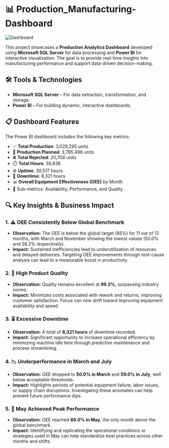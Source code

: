 # 📊 Production_Manufacturing-Dashboard

![Dashboard](https://github.com/user-attachments/assets/574a592e-5d60-49a9-810d-db44b4e235ff)

This project showcases a **Production Analytics Dashboard** developed using **Microsoft SQL Server** for data processing and **Power BI** for interactive visualization. The goal is to provide real-time insights into manufacturing performance and support data-driven decision-making.

## 🛠️ Tools & Technologies

- **Microsoft SQL Server** – For data extraction, transformation, and storage.
- **Power BI** – For building dynamic, interactive dashboards.

## 📋 Dashboard Features

The Power BI dashboard includes the following key metrics:

- ✅ **Total Production**: 3,029,295 units  
- 📝 **Production Planned**: 3,795,496 units  
- ❌ **Total Rejected**: 20,708 units  
- ⏱️ **Total Hours**: 38,838  
- ⚙️ **Uptime**: 30,517 hours  
- 🔧 **Downtime**: 8,321 hours  
- 📊 **Overall Equipment Effectiveness (OEE)** by Month  
- 📌 Sub-metrics: Availability, Performance, and Quality

## 🔍 Key Insights & Business Impact

### 1. ⚠️ OEE Consistently Below Global Benchmark
- **Observation:** The OEE is below the global target (85%) for 11 out of 12 months, with March and November showing the lowest values (50.0% and 56.2% respectively).
- **Impact:** Sustained inefficiencies lead to underutilization of resources and delayed deliveries. Targeting OEE improvements through root-cause analysis can lead to a measurable boost in productivity.

### 2. 🧪 High Product Quality
- **Observation:** Quality remains excellent at **99.3%**, surpassing industry norms.
- **Impact:** Minimizes costs associated with rework and returns, improving customer satisfaction. Focus can now shift toward improving equipment availability and speed.

### 3. ⏳ Excessive Downtime
- **Observation:** A total of **8,321 hours** of downtime recorded.
- **Impact:** Significant opportunity to increase operational efficiency by minimizing machine idle time through predictive maintenance and process streamlining.

### 4. 📉 Underperformance in March and July
- **Observation:** OEE dropped to **50.0% in March** and **59.0% in July**, well below acceptable thresholds.
- **Impact:** Highlights periods of potential equipment failure, labor issues, or supply chain disruptions. Investigating these anomalies can help prevent future performance dips.

### 5. 📆 May Achieved Peak Performance
- **Observation:** OEE reached **86.0% in May**, the only month above the global benchmark.
- **Impact:** Identifying and replicating the operational conditions or strategies used in May can help standardize best practices across other months and shifts.

